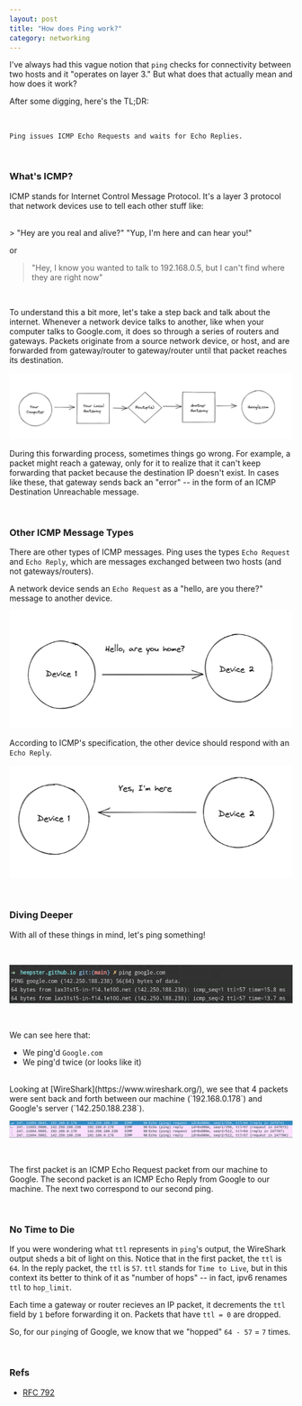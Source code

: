 ```yaml
---
layout: post
title: "How does Ping work?"
category: networking
---
```


I've always had this vague notion that `ping` checks for connectivity between two hosts and it "operates on layer 3."  But what does that actually mean and how does it work?

After some digging, here's the TL;DR:

<br />

```
Ping issues ICMP Echo Requests and waits for Echo Replies.
```

<br />

### What's ICMP?

ICMP stands for Internet Control Message Protocol.  It's a layer 3 protocol that network devices use to tell each other stuff like:

<br />
> "Hey are you real and alive?"
  "Yup, I'm here and can hear you!"

or

> "Hey, I know you wanted to talk to 192.168.0.5, but I can't find where they are right now"

<br />

To understand this a bit more, let's take a step back and talk about the internet.  Whenever a network device talks to another, like when your computer talks to Google.com, it does so through a series of routers and gateways.  Packets originate from a source network device, or host, and are forwarded from gateway/router to gateway/router until that packet reaches its destination.

![Gateway diagram](/assets/images/posts/ping3.png)

During this forwarding process, sometimes things go wrong.  For example, a packet might reach a gateway, only for it to realize that it can't keep forwarding that packet because the destination IP doesn't exist.  In cases like these, that gateway sends back an "error" -- in the form of an ICMP Destination Unreachable message.

<br />

### Other ICMP Message Types

There are other types of ICMP messages.  Ping uses the types `Echo Request` and `Echo Reply`, which are messages exchanged between two hosts (and not gateways/routers).

A network device sends an `Echo Request` as a "hello, are you there?" message to another device.

![Echo Request Diagram](/assets/images/posts/ping1.png)

According to ICMP's specification, the other device should respond with an `Echo Reply`.

![Echo Reply Diagram](/assets/images/posts/ping2.png)

<br />

### Diving Deeper

With all of these things in mind, let's ping something!

<br />

![Ping Terminal Screenshot](/assets/images/posts/ping-terminal.png)

<br />

We can see here that:
  * We ping'd `Google.com`
  * We ping'd twice (or looks like it)


<br />
Looking at [WireShark](https://www.wireshark.org/), we see that 4 packets were sent back and forth between our machine (`192.168.0.178`) and Google's server (`142.250.188.238`).

<br />

![Ping Wireshark Results](/assets/images/posts/ping-wireshark-result.png)

<br />

The first packet is an ICMP Echo Request packet from our machine to Google.  The second packet is an ICMP Echo Reply from Google to our machine.  The next two correspond to our second ping.

<br />

### No Time to Die

If you were wondering what `ttl` represents in `ping`'s output, the WireShark output sheds a bit of light on this.  Notice that in the first packet, the `ttl` is `64`.  In the reply packet, the `ttl` is `57`.  `ttl` stands for `Time to Live`, but in this context its better to think of it as "number of hops" -- in fact, ipv6 renames `ttl` to `hop_limit`.

Each time a gateway or router recieves an IP packet, it decrements the `ttl` field by `1` before forwarding it on.  Packets that have `ttl = 0` are dropped.

So, for our `ping`ing of Google, we know that we "hopped" `64 - 57` = `7` times.

<br />

### Refs

* [RFC 792](https://datatracker.ietf.org/doc/html/rfc792)

